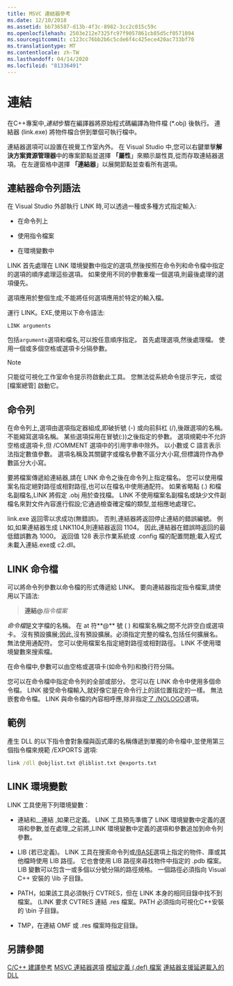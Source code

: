 ```yaml
---
title: MSVC 連結器參考
ms.date: 12/10/2018
ms.assetid: bb736587-d13b-4f3c-8982-3cc2c015c59c
ms.openlocfilehash: 2503e212e7325fc97f9057861cb85d5cf0571094
ms.sourcegitcommit: c123cc76bb2b6c5cde6f4c425ece420ac733bf70
ms.translationtype: MT
ms.contentlocale: zh-TW
ms.lasthandoff: 04/14/2020
ms.locfileid: "81336491"
---
```

# <a name="linking"></a>連結

在C++專案中,*連結*步驟在編譯器將原始程式碼編譯為物件檔 (*.obj) 後執行。 連結器 (link.exe) 將物件檔合併到單個可執行檔中。

連結器選項可以設置在視覺工作室內外。 在 Visual Studio 中,您可以右鍵單擊**解決方案資源管理器**中的專案節點並選擇 **「屬性**」來顯示屬性頁,從而存取連結器選項。 在左邊窗格中選擇 **「連結器**」以展開節點並查看所有選項。

## <a name="linker-command-line-syntax"></a>連結器命令列語法

在 Visual Studio 外部執行 LINK 時,可以透過一種或多種方式指定輸入:

- 在命令列上

- 使用指令檔案

- 在環境變數中

LINK 首先處理在 LINK 環境變數中指定的選項,然後按照在命令列和命令檔中指定的選項的順序處理這些選項。 如果使用不同的參數重複一個選項,則最後處理的選項優先。

選項應用於整個生成;不能將任何選項應用於特定的輸入檔。

運行 LINK。EXE,使用以下命令語法:

```
LINK arguments
```

包括`arguments`選項和檔名,可以按任意順序指定。 首先處理選項,然後處理檔。 使用一個或多個空格或選項卡分隔參數。

> [!NOTE]
> 只能從可視化工作室命令提示符啟動此工具。 您無法從系統命令提示字元，或從 [檔案總管] 啟動它。

## <a name="command-line"></a>命令列

在命令列上,選項由選項指定器組成,即破折號 (-) 或向前斜杠 (/),後跟選項的名稱。 不能縮寫選項名稱。 某些選項採用在冒號(:))之後指定的參數。 選項規範中不允許空格或選項卡,但 /COMMENT 選項中的引用字串中除外。 以小數或 C 語言表示法指定數值參數。 選項名稱及其關鍵字或檔名參數不區分大小寫,但標識符作為參數區分大小寫。

要將檔案傳遞給連結器,請在 LINK 命令之後在命令列上指定檔名。 您可以使用檔案名指定絕對路徑或相對路徑,也可以在檔名中使用通配符。 如果省略點 (.) 和檔名副檔名,LINK 將假定 .obj 用於查找檔。 LINK 不使用檔案名副檔名或缺少文件副檔名來對文件內容進行假設;它通過檢查確定檔的類型,並相應地處理它。

link.exe 返回零以求成功(無錯誤)。  否則,連結器將返回停止連結的錯誤編號。  例如,如果連結器生成 LNK1104,則連結器返回 1104。  因此,連結器在錯誤時返回的最低錯誤數為 1000。  返回值 128 表示作業系統或 .config 檔的配置問題;載入程式未載入連結.exe或 c2.dll。

## <a name="link-command-files"></a>LINK 命令檔

可以將命令列參數以命令檔的形式傳遞給 LINK。 要向連結器指定指令檔案,請使用以下語法:

> **連結\@**<em>指令檔案</em>

*命令檔*是文字檔的名稱。 在 at 符**\@** 號 ( ) 和檔案名稱之間不允許空白或選項卡。 沒有預設擴展;因此,沒有預設擴展。必須指定完整的檔名,包括任何擴展名。 無法使用通配符。 您可以使用檔案名指定絕對路徑或相對路徑。 LINK 不使用環境變數來搜索檔。

在命令檔中,參數可以由空格或選項卡(如命令列)和換行符分隔。

您可以在命令檔中指定命令列的全部或部分。 您可以在 LINK 命令中使用多個命令檔。 LINK 接受命令檔輸入,就好像它是在命令行上的該位置指定的一樣。 無法嵌套命令檔。 LINK 與命令檔的內容相呼應,除非指定[了 /NOLOGO](nologo-suppress-startup-banner-linker.md)選項。

## <a name="example"></a>範例

產生 DLL 的以下指令會對象檔與函式庫的名稱傳遞到單獨的命令檔中,並使用第三個指令檔來規範 /EXPORTS 選項:

```cmd
link /dll @objlist.txt @liblist.txt @exports.txt
```

## <a name="link-environment-variables"></a>LINK 環境變數

LINK 工具使用下列環境變數：

- 連結和\_\_連結 ,如果已定義。 LINK 工具預先準備了 LINK 環境變數中定義的選項和參數,並在處理\_之前將\_LINK 環境變數中定義的選項和參數追加到命令列參數。

- LIB (若已定義)。 LINK 工具在搜索命令列或[/BASE](base-base-address.md)選項上指定的物件、庫或其他檔時使用 LIB 路徑。 它也會使用 LIB 路徑來尋找物件中指定的 .pdb 檔案。 LIB 變數可以包含一或多個以分號分隔的路徑規格。 一個路徑必須指向 Visual C++ 安裝的 \lib 子目錄。

- PATH，如果該工具必須執行 CVTRES，但在 LINK 本身的相同目錄中找不到檔案。 (LINK 要求 CVTRES 連結 .res 檔案。PATH 必須指向可視化C++安裝的 \bin 子目錄。

- TMP，在連結 OMF 或 .res 檔案時指定目錄。

## <a name="see-also"></a>另請參閱

[C/C++ 建譯參考](c-cpp-building-reference.md)
[MSVC 連結器選項](linker-options.md)
[模組定義 (.def) 檔案](module-definition-dot-def-files.md)
[連結器支援延遲載入的 DLL](linker-support-for-delay-loaded-dlls.md)
